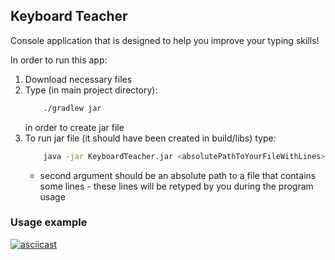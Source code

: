 ## Keyboard Teacher

Console application that is designed to help you improve your typing skills!

In order to run this app:
1. Download necessary files
2. Type (in main project directory): 
    ```bash
        ./gradlew jar
    ```
    in order to create jar file
3. To run jar file (it should have been created in build/libs) type:
    ```bash
        java -jar KeyboardTeacher.jar <absolutePathToYourFileWithLines>
    ```
    - second argument should be an absolute path to a file that contains some lines - these lines will be retyped by you during the program usage
    
    
### Usage example

[![asciicast](https://asciinema.org/a/i0VR78EQ0BQ3tHD4frhIeMXsH.svg)](https://asciinema.org/a/i0VR78EQ0BQ3tHD4frhIeMXsH)